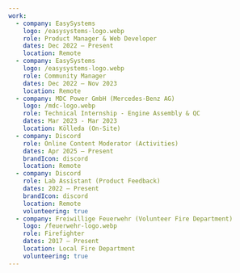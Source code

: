 ```yaml
---
work:
  - company: EasySystems
    logo: /easysystems-logo.webp
    role: Product Manager & Web Developer
    dates: Dec 2022 – Present
    location: Remote
  - company: EasySystems
    logo: /easysystems-logo.webp
    role: Community Manager
    dates: Dec 2022 – Nov 2023
    location: Remote
  - company: MDC Power GmbH (Mercedes-Benz AG)
    logo: /mdc-logo.webp
    role: Technical Internship - Engine Assembly & QC
    dates: Mar 2023 - Mar 2023
    location: Kölleda (On-Site)
  - company: Discord
    role: Online Content Moderator (Activities)
    dates: Apr 2025 – Present
    brandIcon: discord
    location: Remote
  - company: Discord
    role: Lab Assistant (Product Feedback)
    dates: 2022 – Present
    brandIcon: discord
    location: Remote
    volunteering: true
  - company: Freiwillige Feuerwehr (Volunteer Fire Department)
    logo: /feuerwehr-logo.webp
    role: Firefighter
    dates: 2017 – Present
    location: Local Fire Department
    volunteering: true
---
```

